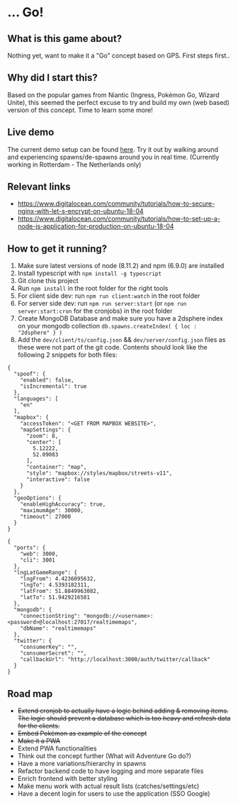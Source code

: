 # ... Go!

## What is this game about?

Nothing yet, want to make it a "Go" concept based on GPS. First steps first..

## Why did I start this?

Based on the popular games from Niantic (Ingress, Pokémon Go, Wizard Unite), this seemed the perfect excuse to try and
build my own (web based) version of this concept. Time to learn some more!

## Live demo

The current demo setup can be found [here](https://adventure-go.antwan.eu). Try it out by walking around and
experiencing spawns/de-spawns around you in real time. (Currently working in Rotterdam - The Netherlands only)

## Relevant links

* https://www.digitalocean.com/community/tutorials/how-to-secure-nginx-with-let-s-encrypt-on-ubuntu-18-04
* https://www.digitalocean.com/community/tutorials/how-to-set-up-a-node-js-application-for-production-on-ubuntu-18-04

## How to get it running?

1. Make sure latest versions of node (8.11.2) and npm (6.9.0) are installed
2. Install typescript with `npm install -g typescript`
3. Git clone this project
4. Run `npm install` in the root folder for the right tools
5. For client side dev: run `npm run client:watch` in the root folder
6. For server side dev: run `npm run server:start` (or `npm run server:start:cron` for the cronjobs) in the root folder
7. Create MongoDB Database and make sure you have a 2dsphere index on your mongodb
   collection `db.spawns.createIndex( { loc : "2dsphere" } )`
7. Add the `dev/client/ts/config.json` && `dev/server/config.json` files as these were not part of the git code.
   Contents should look like the following 2 snippets for both files:

```
{
  "spoof": {
    "enabled": false,
    "isIncremental": true
  },
  "languages": [
    "en"
  ],
  "mapbox": {
    "accessToken": "<GET FROM MAPBOX WEBSITE>",
    "mapSettings": {
      "zoom": 8,
      "center": [
        5.12222,
        52.09083
      ],
      "container": "map",
      "style": "mapbox://styles/mapbox/streets-v11",
      "interactive": false
    }
  },
  "geoOptions": {
    "enableHighAccuracy": true,
    "maximumAge": 30000,
    "timeout": 27000
  }
}
```

```
{
  "ports": {
    "web": 3000,
    "cli": 3001
  },
  "lngLatGameRange": {
    "lngFrom": 4.4236095632,
    "lngTo": 4.5393182311,
    "latFrom": 51.8849963082,
    "latTo": 51.9429216581
  },
  "mongodb": {
    "connectionString": "mongodb://<username>:<password>@localhost:27017/realtimemaps",
    "dbName": "realtimemaps"
  },
  "twitter": {
    "consumerKey": "",
    "consumerSecret": "",
    "callbackUrl": "http://localhost:3000/auth/twitter/callback"
  }
}

```

## Road map

* ~~Extend cronjob to actually have a logic behind adding & removing items. The logic should prevent a database which is
  too heavy and refresh data for the clients.~~
* ~~Embed Pokémon as example of the concept~~
* ~~Make it a PWA~~
* Extend PWA functionalities
* Think out the concept further (What will Adventure Go do?)
* Have a more variations/hierarchy in spawns
* Refactor backend code to have logging and more separate files
* Enrich frontend with better styling
* Make menu work with actual result lists (catches/settings/etc)
* Have a decent login for users to use the application (SSO Google)

